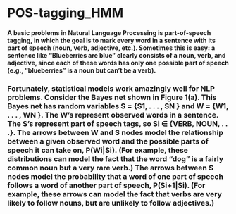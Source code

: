 # POS-tagging_HMM

#### A basic problems in Natural Language Processing is part-of-speech tagging, in which the goal is to mark every word in a sentence with its part of speech (noun, verb, adjective, etc.). Sometimes this is easy: a sentence like “Blueberries are blue” clearly consists of a noun, verb, and adjective, since each of these words has only one possible part of speech (e.g., “blueberries” is a noun but can’t be a verb).


### Fortunately, statistical models work amazingly well for NLP problems. Consider the Bayes net shown in Figure 1(a). This Bayes net has random variables S = {S1, . . . , SN } and W = {W1, . . . , WN }. The W’s represent observed words in a sentence. The S’s represent part of speech tags, so Si ∈ {VERB, NOUN, . . .}. The arrows between W and S nodes model the relationship between a given observed word and the possible parts of speech it can take on, P(Wi|Si). (For example, these distributions can model the fact that the word “dog” is a fairly common noun but a very rare verb.) The arrows between S nodes model the probability that a word of one part of speech follows a word of another part of speech, P(Si+1|Si). (For example, these arrows can model the fact that verbs are very likely to follow nouns, but are unlikely to follow adjectives.)
